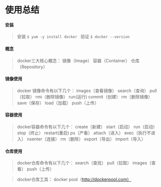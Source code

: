 # 使用总结
#### 安装
>  安装
> `$ yum -y install docker `
验证
`$ docker --version`

#### 概念
>docker三大核心概念：
镜像（Image）
容器（Container）
仓库（Repository）

#### 镜像使用
>docker 镜像命令有以下几个：
images（查看镜像）
search（查询）
pull（拉取）
rmi（删除镜像）
run(运行)
commit（创建）
rm（删除镜像）
save（保存）
load（加载）
push（上传）

#### 容器使用
>docker容器命令有以下几个：
create（新建）
start（启动）
run（启动）
stop（终止）
restart(重启)
ps（产看）
attach（进入）
exec（执行不进入）
nsenter（连接）
rm（删除）
export（导出）
import（导入）

#### 仓库使用
>docker仓库命令有以下几个：
search（查找）
pull（拉取）
images（查看）
push（上传）

>docker仓库工具：
docker pool（http://dockerpool.com）

